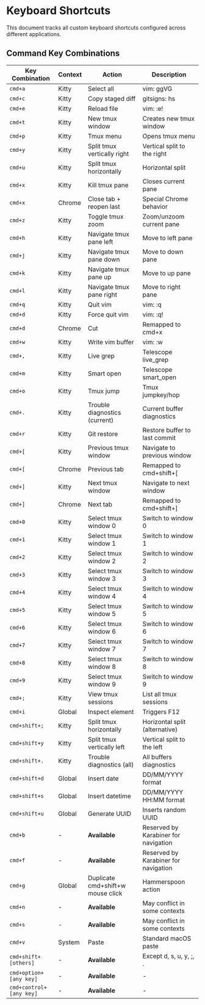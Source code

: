 # Keyboard Shortcuts

This document tracks all custom keyboard shortcuts configured across different applications.

## Command Key Combinations

| Key Combination | Context | Action | Description |
|----------------|---------|--------|-------------|
| `cmd+a` | Kitty | Select all | vim: ggVG |
| `cmd+c` | Kitty | Copy staged diff | gitsigns: hs |
| `cmd+e` | Kitty | Reload file | vim: :e! |
| `cmd+t` | Kitty | New tmux window | Creates new tmux window |
| `cmd+p` | Kitty | Tmux menu | Opens tmux menu |
| `cmd+y` | Kitty | Split tmux vertically right | Vertical split to the right |
| `cmd+u` | Kitty | Split tmux horizontally | Horizontal split |
| `cmd+x` | Kitty | Kill tmux pane | Closes current pane |
| `cmd+x` | Chrome | Close tab + reopen last | Special Chrome behavior |
| `cmd+z` | Kitty | Toggle tmux zoom | Zoom/unzoom current pane |
| `cmd+h` | Kitty | Navigate tmux pane left | Move to left pane |
| `cmd+j` | Kitty | Navigate tmux pane down | Move to down pane |
| `cmd+k` | Kitty | Navigate tmux pane up | Move to up pane |
| `cmd+l` | Kitty | Navigate tmux pane right | Move to right pane |
| `cmd+q` | Kitty | Quit vim | vim: :q |
| `cmd+d` | Kitty | Force quit vim | vim: :q! |
| `cmd+d` | Chrome | Cut | Remapped to cmd+x |
| `cmd+w` | Kitty | Write vim buffer | vim: :w |
| `cmd+,` | Kitty | Live grep | Telescope live_grep |
| `cmd+m` | Kitty | Smart open | Telescope smart_open |
| `cmd+o` | Kitty | Tmux jump | Tmux jumpkey/hop |
| `cmd+.` | Kitty | Trouble diagnostics (current) | Current buffer diagnostics |
| `cmd+r` | Kitty | Git restore | Restore buffer to last commit |
| `cmd+[` | Kitty | Previous tmux window | Navigate to previous window |
| `cmd+[` | Chrome | Previous tab | Remapped to cmd+shift+[ |
| `cmd+]` | Kitty | Next tmux window | Navigate to next window |
| `cmd+]` | Chrome | Next tab | Remapped to cmd+shift+] |
| `cmd+0` | Kitty | Select tmux window 0 | Switch to window 0 |
| `cmd+1` | Kitty | Select tmux window 1 | Switch to window 1 |
| `cmd+2` | Kitty | Select tmux window 2 | Switch to window 2 |
| `cmd+3` | Kitty | Select tmux window 3 | Switch to window 3 |
| `cmd+4` | Kitty | Select tmux window 4 | Switch to window 4 |
| `cmd+5` | Kitty | Select tmux window 5 | Switch to window 5 |
| `cmd+6` | Kitty | Select tmux window 6 | Switch to window 6 |
| `cmd+7` | Kitty | Select tmux window 7 | Switch to window 7 |
| `cmd+8` | Kitty | Select tmux window 8 | Switch to window 8 |
| `cmd+9` | Kitty | Select tmux window 9 | Switch to window 9 |
| `cmd+;` | Kitty | View tmux sessions | List all tmux sessions |
| `cmd+i` | Global | Inspect element | Triggers F12 |
| `cmd+shift+;` | Kitty | Split tmux horizontally | Horizontal split (alternative) |
| `cmd+shift+y` | Kitty | Split tmux vertically left | Vertical split to the left |
| `cmd+shift+.` | Kitty | Trouble diagnostics (all) | All buffers diagnostics |
| `cmd+shift+d` | Global | Insert date | DD/MM/YYYY format |
| `cmd+shift+s` | Global | Insert datetime | DD/MM/YYYY HH:MM format |
| `cmd+shift+u` | Global | Generate UUID | Inserts random UUID |
| `cmd+b` | - | **Available** | Reserved by Karabiner for navigation |
| `cmd+f` | - | **Available** | Reserved by Karabiner for navigation |
| `cmd+g` | Global | Duplicate cmd+shift+w mouse click | Hammerspoon action |
| `cmd+n` | - | **Available** | May conflict in some contexts |
| `cmd+s` | - | **Available** | May conflict in some contexts |
| `cmd+v` | System | Paste | Standard macOS paste |
| `cmd+shift+[others]` | - | **Available** | Except d, s, u, y, ;, . |
| `cmd+option+[any key]` | - | **Available** | - |
| `cmd+control+[any key]` | - | **Available** | - |